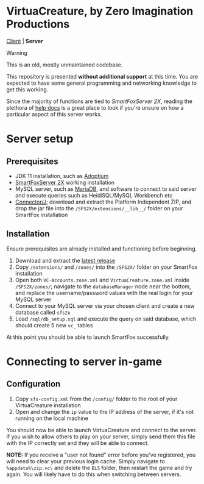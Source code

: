 # VirtuaCreature, by Zero Imagination Productions

[Client](https://github.com/ZeroIPDev/vc_main) | **Server**

> [!WARNING]
> This is an old, mostly unmaintained codebase.

This repository is presented **without additional support** at this time. You are expected to have some general programming and networking knowledge to get this working.

Since the majority of functions are tied to *SmartFoxServer 2X*, reading the plethora of [help docs](https://docs2x.smartfoxserver.com/) is a great place to look if you're unsure on how a particular aspect of this server works.

# Server setup

## Prerequisites
* JDK 11 installation, such as [Adoptium](https://adoptium.net/temurin/releases/?version=11)
* [SmartFoxServer 2X](https://smartfoxserver.com/download/sfs2x#p=installer) working installation
* MySQL server, such as [MariaDB](https://mariadb.org/download/), and software to connect to said server and execute queries such as HeidiSQL/MySQL Workbench etc
* [Connector/J](https://dev.mysql.com/downloads/connector/j/); download and extract the Platform Independent ZIP, and drop the jar file into the `/SFS2X/extensions/__lib__/` folder on your SmartFox installation

## Installation
Ensure prerequisites are already installed and functioning before beginning.
1. Download and extract the [latest release](https://github.com/ZeroIPDev/vc_server/releases/latest)
2. Copy `/extensions/` and `/zones/` into the `/SFS2X/` folder on your SmartFox installation
3. Open both `VC-Accounts.zone.xml` and `VirtuaCreature.zone.xml` inside `/SFS2X/zones/`; navigate to the `databaseManager` node near the bottom, and replace the username/password values with the real login for your MySQL server
4. Connect to your MySQL server via your chosen client and create a new database called `sfs2x`
5. Load `/sql/db_setup.sql` and execute the query on said database, which should create 5 new `vc_` tables

At this point you should be able to launch SmartFox successfully.

# Connecting to server in-game

## Configuration
1. Copy `sfs-config.xml` from the `/config/` folder to the root of your VirtuaCreature installation
2. Open and change the `ip` value to the IP address of the server, if it's not running on the local machine

You should now be able to launch VirtuaCreature and connect to the server. If you wish to allow others to play on your server, simply send them this file with the IP correctly set and they will be able to connect.

**NOTE:** If you receive a "user not found" error before you've registered, you will need to clear your previous login cache. Simply navigate to `%appdata%\zip.vc\` and delete the `ELS` folder, then restart the game and try again. You will likely have to do this when switching between servers.
